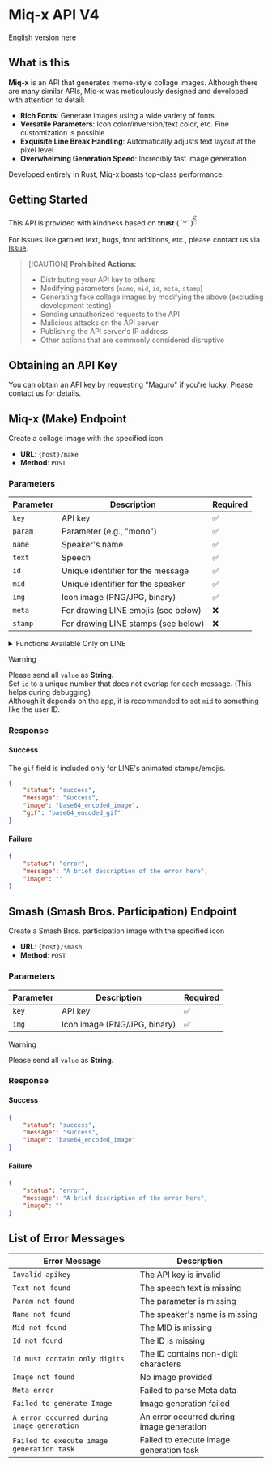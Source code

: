 # Miq-x API V4

English version
[here](https://github.com/Miq-x/miqx-api-doc/blob/main/README.md)

## What is this

**Miq-x** is an API that generates meme-style collage images. Although there are
many similar APIs, Miq-x was meticulously designed and developed with attention
to detail:

- **Rich Fonts**: Generate images using a wide variety of fonts
- **Versatile Parameters**: Icon color/inversion/text color, etc. Fine
  customization is possible
- **Exquisite Line Break Handling**: Automatically adjusts text layout at the
  pixel level
- **Overwhelming Generation Speed**: Incredibly fast image generation

Developed entirely in Rust, Miq-x boasts top-class performance.

## Getting Started

This API is provided with kindness based on **trust** ( ˙꒳​˙ )ིྀ\
For issues like garbled text, bugs, font additions, etc., please contact us via
[Issue](https://github.com/Miq-x/miqx-api-doc/issues).

> [!CAUTION] **Prohibited Actions:**
>
> - Distributing your API key to others
> - Modifying parameters (`name`, `mid`, `id`, `meta`, `stamp`)
> - Generating fake collage images by modifying the above (excluding development
>   testing)
> - Sending unauthorized requests to the API
> - Malicious attacks on the API server
> - Publishing the API server's IP address
> - Other actions that are commonly considered disruptive

## Obtaining an API Key

You can obtain an API key by requesting "Maguro" if you're lucky. Please contact
us for details.

## Miq-x (Make) Endpoint

Create a collage image with the specified icon

- **URL**: `{host}/make`
- **Method**: `POST`

### Parameters

| Parameter | Description                         | Required |
| --------- | ----------------------------------- | -------- |
| `key`     | API key                             | ✅       |
| `param`   | Parameter (e.g., "mono")            | ✅       |
| `name`    | Speaker's name                      | ✅       |
| `text`    | Speech                              | ✅       |
| `id`      | Unique identifier for the message   | ✅       |
| `mid`     | Unique identifier for the speaker   | ✅       |
| `img`     | Icon image (PNG/JPG, binary)        | ✅       |
| `meta`    | For drawing LINE emojis (see below) | ❌       |
| `stamp`   | For drawing LINE stamps (see below) | ❌       |

<details>
<summary>Functions Available Only on LINE</summary>

### Drawing LINE Emojis

Convert metadata to a string and make a request.

```python
emojiData    = eval(msg.contentMetadata["REPLACE"])
param["meta"] = str(emojiData["sticon"]["resources"])
```

### Drawing LINE Stamps (Single)

Convert metadata to a string and make a request.

```python
stamp_id       = msg.contentMetadata["STKID"]
stamp_pkg      = msg.contentMetadata["STKPKGID"]
param["stamp"] = f"{stamp_pkg}_{stamp_id}"
```

### Drawing LINE Stamps (Combination)

Convert metadata to a string and make a request.

```python
param["stamp"] = msg.contentMetadata["CSSTKID"]
```

### Drawing Animated Stamps/Emojis

If the stamp or emoji supports animation, `gif` is added to the response data.

```python
with open("res.gif", mode="wb") as f:
    f.write(base64.b64decode(res["gif"]))
```

GIF rendering behaves as follows:

- Correct all frame intervals to 10ms
- If a stamp/emoji has a long frame, wait for that interval

</details>

> [!WARNING]
> Please send all `value` as **String**.\
> Set `id` to a unique number that does not overlap for each message. (This
> helps during debugging)\
> Although it depends on the app, it is recommended to set `mid` to something
> like the user ID.

### Response

#### Success

The `gif` field is included only for LINE's animated stamps/emojis.

```json
{
    "status": "success",
    "message": "success",
    "image": "base64_encoded_image",
    "gif": "base64_encoded_gif"
}
```

#### Failure

```json
{
    "status": "error",
    "message": "A brief description of the error here",
    "image": ""
}
```

## Smash (Smash Bros. Participation) Endpoint

Create a Smash Bros. participation image with the specified icon

- **URL**: `{host}/smash`
- **Method**: `POST`

### Parameters

| Parameter | Description                  | Required |
| --------- | ---------------------------- | -------- |
| `key`     | API key                      | ✅       |
| `img`     | Icon image (PNG/JPG, binary) | ✅       |

> [!WARNING]
> Please send all `value` as **String**.

### Response

#### Success

```json
{
    "status": "success",
    "message": "success",
    "image": "base64_encoded_image"
}
```

#### Failure

```json
{
    "status": "error",
    "message": "A brief description of the error here",
    "image": ""
}
```

## List of Error Messages

| Error Message                              | Description                               |
| ------------------------------------------ | ----------------------------------------- |
| `Invalid apikey`                           | The API key is invalid                    |
| `Text not found`                           | The speech text is missing                |
| `Param not found`                          | The parameter is missing                  |
| `Name not found`                           | The speaker's name is missing             |
| `Mid not found`                            | The MID is missing                        |
| `Id not found`                             | The ID is missing                         |
| `Id must contain only digits`              | The ID contains non-digit characters      |
| `Image not found`                          | No image provided                         |
| `Meta error`                               | Failed to parse Meta data                 |
| `Failed to generate Image`                 | Image generation failed                   |
| `A error occurred during image generation` | An error occurred during image generation |
| `Failed to execute image generation task`  | Failed to execute image generation task   |

